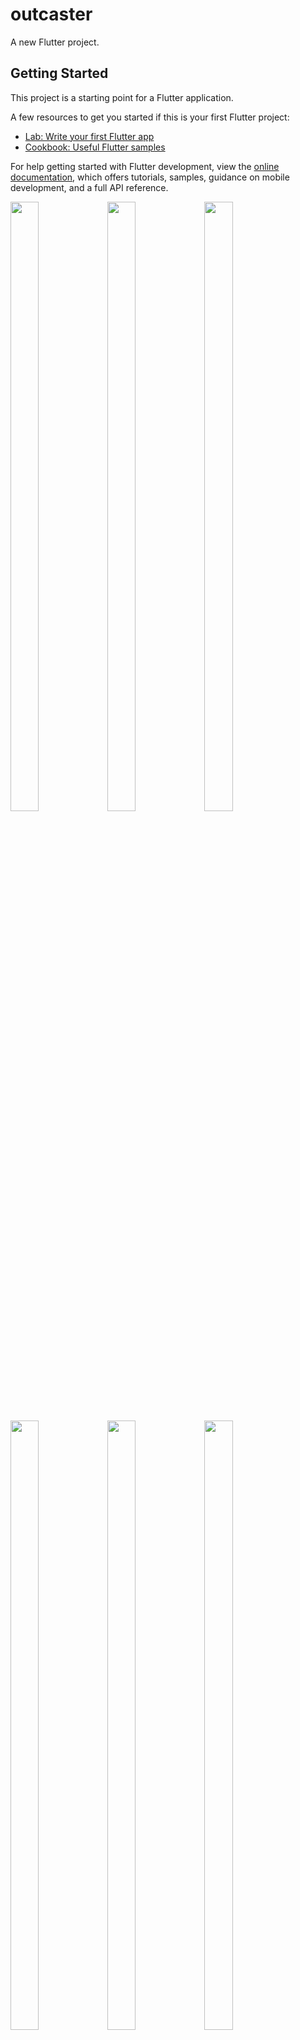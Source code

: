 # outcaster

A new Flutter project.

## Getting Started

This project is a starting point for a Flutter application.

A few resources to get you started if this is your first Flutter project:

- [Lab: Write your first Flutter app](https://docs.flutter.dev/get-started/codelab)
- [Cookbook: Useful Flutter samples](https://docs.flutter.dev/cookbook)

For help getting started with Flutter development, view the
[online documentation](https://docs.flutter.dev/), which offers tutorials,
samples, guidance on mobile development, and a full API reference.

<p>
<img src="https://user-images.githubusercontent.com/119835333/236414544-0823912f-181d-4fce-97b4-8621af79f81c.png"height="50%" width="30%">
<img src="https://user-images.githubusercontent.com/119835333/236414559-1c652748-37b2-4674-967e-a505e7285e29.png"height="50%" width="30%">
<img src="https://user-images.githubusercontent.com/119835333/236414750-1dcd1618-3cca-48c5-b29e-593c4a402b80.png"height="50%" width="30%">
<img src="https://user-images.githubusercontent.com/119835333/236414763-07285f2e-33da-43db-984d-5880c7543d96.png"height="50%" width="30%">
<img src="https://user-images.githubusercontent.com/119835333/236415073-9c44bda1-066c-4a6a-b86e-a6369ffd0dc8.png"height="50%" width="30%">
<img src="https://user-images.githubusercontent.com/119835333/236414564-7370885d-8498-43af-9977-8966f301167b.png"height="50%" width="30%">
<img src="https://user-images.githubusercontent.com/119835333/236414569-91904a4c-9e8b-44a4-a3ea-5a03cf0fe126.png"height="50%" width="30%">
<img src="https://user-images.githubusercontent.com/119835333/236414769-03e116fc-337c-4cc2-a5e2-cac3e3db5250.png"height="50%" width="30%">
<img src="https://user-images.githubusercontent.com/119835333/236414773-55131990-cea5-477d-8d85-3f35a09936ea.png"height="50%" width="30%">
<img src="https://user-images.githubusercontent.com/119835333/236414777-bc677a54-348b-46da-8738-87df75c7f2a8.png"height="50%" width="30%">
<img src="https://user-images.githubusercontent.com/119835333/236415088-df2a5ad0-6de4-4df5-b083-9c5a77622df8.png"height="50%" width="30%">
<img src="https://user-images.githubusercontent.com/119835333/236415091-715a347b-8ce0-475c-a083-30290b6c3d17.png"height="50%" width="30%">
<img src="https://user-images.githubusercontent.com/119835333/236415098-866e819b-4342-4577-ad29-012002888edf.png"height="50%" width="30%">
<img src="https://user-images.githubusercontent.com/119835333/236415102-d06d51b9-60c2-4c80-a8eb-aa02426584f0.png"height="50%" width="30%">
<img src="https://user-images.githubusercontent.com/119835333/236415106-78b10005-0cbc-497a-99bf-a387c8316df1.png"height="50%" width="30%">
<img src="https://user-images.githubusercontent.com/119835333/236415084-a4bd3563-4fd4-43da-841b-71b7a9ef626c.png"height="50%" width="30%">
</p>







